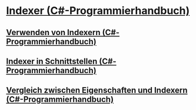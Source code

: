 # [Indexer (C#-Programmierhandbuch)](index.md)
## [Verwenden von Indexern (C#-Programmierhandbuch)](using-indexers.md)
## [Indexer in Schnittstellen (C#-Programmierhandbuch)](indexers-in-interfaces.md)
## [Vergleich zwischen Eigenschaften und Indexern (C#-Programmierhandbuch)](comparison-between-properties-and-indexers.md)
